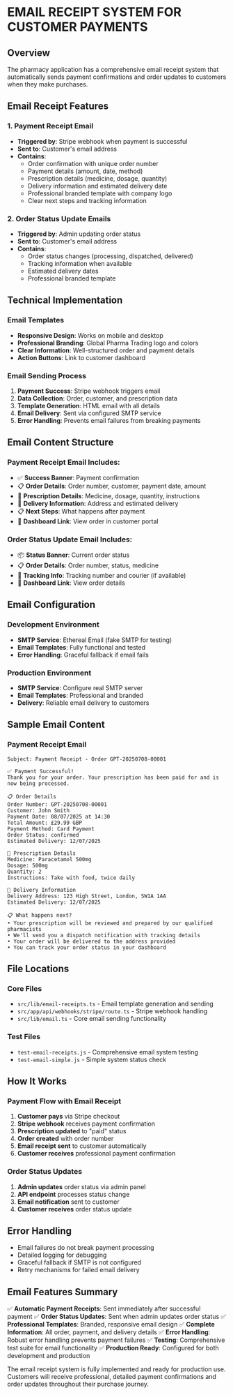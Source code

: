 # EMAIL RECEIPT SYSTEM FOR CUSTOMER PAYMENTS

## Overview
The pharmacy application has a comprehensive email receipt system that automatically sends payment confirmations and order updates to customers when they make purchases.

## Email Receipt Features

### 1. **Payment Receipt Email**
- **Triggered by**: Stripe webhook when payment is successful
- **Sent to**: Customer's email address
- **Contains**:
  - Order confirmation with unique order number
  - Payment details (amount, date, method)
  - Prescription details (medicine, dosage, quantity)
  - Delivery information and estimated delivery date
  - Professional branded template with company logo
  - Clear next steps and tracking information

### 2. **Order Status Update Emails**
- **Triggered by**: Admin updating order status
- **Sent to**: Customer's email address
- **Contains**:
  - Order status changes (processing, dispatched, delivered)
  - Tracking information when available
  - Estimated delivery dates
  - Professional branded template

## Technical Implementation

### Email Templates
- **Responsive Design**: Works on mobile and desktop
- **Professional Branding**: Global Pharma Trading logo and colors
- **Clear Information**: Well-structured order and payment details
- **Action Buttons**: Link to customer dashboard

### Email Sending Process
1. **Payment Success**: Stripe webhook triggers email
2. **Data Collection**: Order, customer, and prescription data
3. **Template Generation**: HTML email with all details
4. **Email Delivery**: Sent via configured SMTP service
5. **Error Handling**: Prevents email failures from breaking payments

## Email Content Structure

### Payment Receipt Email Includes:
- ✅ **Success Banner**: Payment confirmation
- 📋 **Order Details**: Order number, customer, payment date, amount
- 💊 **Prescription Details**: Medicine, dosage, quantity, instructions
- 🚚 **Delivery Information**: Address and estimated delivery
- 📋 **Next Steps**: What happens after payment
- 🔗 **Dashboard Link**: View order in customer portal

### Order Status Update Email Includes:
- 📦 **Status Banner**: Current order status
- 📋 **Order Details**: Order number, status, medicine
- 🚚 **Tracking Info**: Tracking number and courier (if available)
- 🔗 **Dashboard Link**: View order details

## Email Configuration

### Development Environment
- **SMTP Service**: Ethereal Email (fake SMTP for testing)
- **Email Templates**: Fully functional and tested
- **Error Handling**: Graceful fallback if email fails

### Production Environment
- **SMTP Service**: Configure real SMTP server
- **Email Templates**: Professional and branded
- **Delivery**: Reliable email delivery to customers

## Sample Email Content

### Payment Receipt Email
```
Subject: Payment Receipt - Order GPT-20250708-00001

✅ Payment Successful!
Thank you for your order. Your prescription has been paid for and is now being processed.

📋 Order Details
Order Number: GPT-20250708-00001
Customer: John Smith
Payment Date: 08/07/2025 at 14:30
Total Amount: £29.99 GBP
Payment Method: Card Payment
Order Status: confirmed
Estimated Delivery: 12/07/2025

💊 Prescription Details
Medicine: Paracetamol 500mg
Dosage: 500mg
Quantity: 2
Instructions: Take with food, twice daily

🚚 Delivery Information
Delivery Address: 123 High Street, London, SW1A 1AA
Estimated Delivery: 12/07/2025

📋 What happens next?
• Your prescription will be reviewed and prepared by our qualified pharmacists
• We'll send you a dispatch notification with tracking details
• Your order will be delivered to the address provided
• You can track your order status in your dashboard
```

## File Locations

### Core Files
- `src/lib/email-receipts.ts` - Email template generation and sending
- `src/app/api/webhooks/stripe/route.ts` - Stripe webhook handling
- `src/lib/email.ts` - Core email sending functionality

### Test Files
- `test-email-receipts.js` - Comprehensive email system testing
- `test-email-simple.js` - Simple system status check

## How It Works

### Payment Flow with Email Receipt
1. **Customer pays** via Stripe checkout
2. **Stripe webhook** receives payment confirmation
3. **Prescription updated** to "paid" status
4. **Order created** with order number
5. **Email receipt sent** to customer automatically
6. **Customer receives** professional payment confirmation

### Order Status Updates
1. **Admin updates** order status via admin panel
2. **API endpoint** processes status change
3. **Email notification** sent to customer
4. **Customer receives** order status update

## Error Handling
- Email failures do not break payment processing
- Detailed logging for debugging
- Graceful fallback if SMTP is not configured
- Retry mechanisms for failed email delivery

## Email Features Summary
✅ **Automatic Payment Receipts**: Sent immediately after successful payment
✅ **Order Status Updates**: Sent when admin updates order status
✅ **Professional Templates**: Branded, responsive email design
✅ **Complete Information**: All order, payment, and delivery details
✅ **Error Handling**: Robust error handling prevents payment failures
✅ **Testing**: Comprehensive test suite for email functionality
✅ **Production Ready**: Configured for both development and production

The email receipt system is fully implemented and ready for production use. Customers will receive professional, detailed payment confirmations and order updates throughout their purchase journey.

